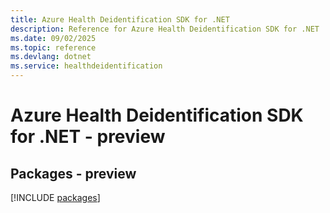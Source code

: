 ```yaml
---
title: Azure Health Deidentification SDK for .NET
description: Reference for Azure Health Deidentification SDK for .NET
ms.date: 09/02/2025
ms.topic: reference
ms.devlang: dotnet
ms.service: healthdeidentification
---
```

# Azure Health Deidentification SDK for .NET - preview
## Packages - preview
[!INCLUDE [packages](health-deidentification-index.md)]